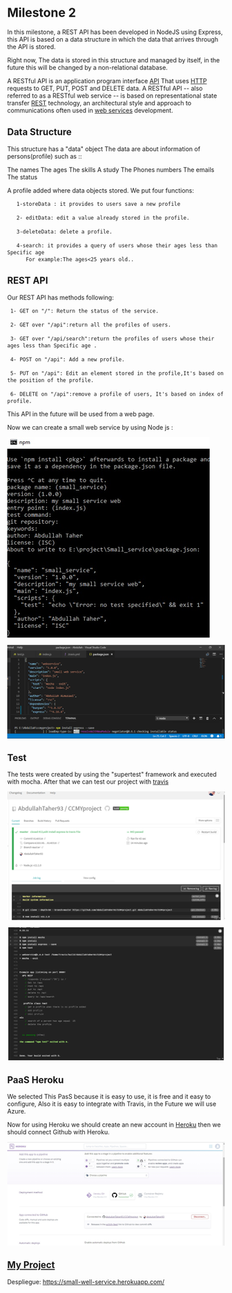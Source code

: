 # Milestone 2
In this milestone, a REST API has been developed in NodeJS using Express, this API is based on a data structure in which the data that arrives through the API is stored.

 Right now, The data is stored in this structure and managed by itself, in the future this will be changed by a non-relational database.

A RESTful API is an application program interface [API](https://searchmicroservices.techtarget.com/definition/application-program-interface-API) That uses [HTTP](https://searchwindevelopment.techtarget.com/definition/HTTP) requests to GET, PUT, POST and DELETE data.
A RESTful API -- also referred to as a RESTful web service -- is based on representational state transfer [REST](https://searchmicroservices.techtarget.com/definition/REST-representational-state-transfer) technology, an architectural style and approach to communications often used in [web services](https://searchmicroservices.techtarget.com/definition/Web-services-application-services) development.



## Data Structure

This structure has a "data" object The data are about information of persons(profile) such as ::

The names
The ages
The skills
A study
The Phones numbers
The emails
The status

A profile added where data objects stored.
We put four functions:

       1-storeData : it provides to users save a new profile
       
       2- editData: edit a value already stored in the profile.
       
       3-deleteData: delete a profile.
       
       4-search: it provides a query of users whose their ages less than Specific age 
          For example:The ages<25 years old..

## REST API
 Our REST API has methods following:

     1- GET on "/": Return the status of the service.

     2- GET over "/api":return all the profiles of users.

     3- GET over "/api/search":return the profiles of users whose their ages less than Specific age .

     4- POST on "/api": Add a new profile.

     5- PUT on "/api": Edit an element stored in the profile,It's based on the position of the profile.

     6- DELETE on "/api":remove a profile of users, It's based on index of profile.

 This API in the future will be used from a web page.


 Now we can create a small web service by using Node js :


![Computación nube](https://github.com/AbdullahTaher93/CCMYproject/blob/master/docs/image/npm%20init.png)


![Computación nube](https://github.com/AbdullahTaher93/CCMYproject/blob/master/docs/image/npm%20--save%20inst.png)




## Test

   The tests were created by using the "supertest" framework and executed with mocha.
   After that we can test our project with [travis](https://travis-ci.org)




![Computación nube](https://github.com/AbdullahTaher93/CCMYproject/blob/master/docs/image/trivas1.png)



![Computación nube](https://github.com/AbdullahTaher93/CCMYproject/blob/master/docs/image/trivas2.png)


 


## PaaS Heroku

We selected This PasS because it is easy to use, it is free and it easy to configure, Also it is easy to integrate with Travis, in the Future we will use Azure.

Now for using Heroku we should create an new account in [Heroku](https://Heroku.com) then we should connect Github with Heroku.

![Computación nube](https://github.com/AbdullahTaher93/CCMYproject/blob/master/docs/image/heroku.png) 




 

## [My Project](https://abdullahtaher93.github.io/CCMYproject/)

Despliegue: https://small-well-service.herokuapp.com/
